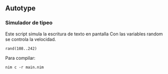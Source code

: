 ## Autotype
### Simulador de tipeo

Este script simula la escritura de texto en pantalla
Con las variables random se controla la velocidad.
  
    rand(108..242) 

Para compilar: 
    
    nim c -r main.nim
